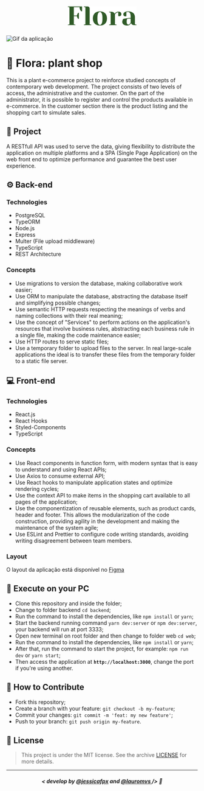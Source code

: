 <h1 align="center">
    <img src="./assets/logo.png" alt="Flora"/>
</h1>

<img src="./assets/flora.gif" alt="Gif da aplicação"/>

# 🌱 Flora: plant shop
This is a plant e-commerce project to reinforce studied concepts of contemporary web development.
The project consists of two levels of access, the administrative and the customer. On the part of the administrator, it is possible to register and control the products available in e-commerce. In the customer section there is the product listing and the shopping cart to simulate sales.

## 📝 Project
A RESTfull API was used to serve the data, giving flexibility to distribute the application on multiple platforms and a SPA (Single Page Application) on the web front end to optimize performance and guarantee the best user experience.


## ⚙️ Back-end

### Technologies
- PostgreSQL
- TypeORM
- Node.js
- Express
- Multer (File upload middleware)
- TypeScript
- REST Architecture

### Concepts
- Use migrations to version the database, making collaborative work easier;
- Use ORM to manipulate the database, abstracting the database itself and simplifying possible changes;
- Use semantic HTTP requests respecting the meanings of verbs and naming collections with their real meaning;
- Use the concept of "Services" to perform actions on the application's resources that involve business rules, abstracting each business rule in a single file, making the code maintenance easier;
- Use HTTP routes to serve static files;
- Use a temporary folder to upload files to the server. In real large-scale applications the ideal is to transfer these files from the temporary folder to a static file server.

## 💻 Front-end

### Technologies
- React.js
- React Hooks
- Styled-Components
- TypeScript

### Concepts
- Use React components in function form, with modern syntax that is easy to understand and using React APIs;
- Use Axios to consume external API;
- Use React hooks to manipulate application states and optimize rendering cycles;
- Use the context API to make items in the shopping cart available to all pages of the application;
- Use the componentization of reusable elements, such as product cards, header and footer. This allows the modularization of the code construction, providing agility in the development and making the maintenance of the system agile;
- Use ESLint and Prettier to configure code writing standards, avoiding writing disagreement between team members.

###  Layout
O layout da aplicação está disponível no [Figma](https://www.figma.com/file/nIT6fFPNfYZF5EOsRtqYg5/Flora-e-commerce?node-id=0%3A1)

## 🔧 Execute on your PC

- Clone this repository and inside the folder;
- Change to folder backend `cd backend`;
- Run the command to install the dependencies, like `npm install` or `yarn`;
- Start the backend running command `yarn dev:server` or `npm dev:server`, your backend will run at port 3333;
- Open new terminal on root folder and then change to folder web `cd web`;
- Run the command to install the dependencies, like `npm install` or `yarn`;
- After that, run the command to start the project, for example: `npm run dev` or `yarn start`;
- Then access the application at <strong> `http://localhost:3000`</strong>, change the port if you're using another.

## 🤔 How to Contribute

- Fork this repository;
- Create a branch with your feature: `git checkout -b my-feature`;
- Commit your changes: `git commit -m 'feat: my new feature'`;
- Push to your branch: `git push origin my-feature`.

## 📜 License

> This project is under the MIT license. See the archive [LICENSE](./assets/LICENSE) for more details.

---

##### <p align="center"> <strong> < develop by <a href="github.com/jessicafpx"> @jessicafpx</a> and <a href="github.com/lauromvs"> @lauromvs  </a> /> </strong> 👋